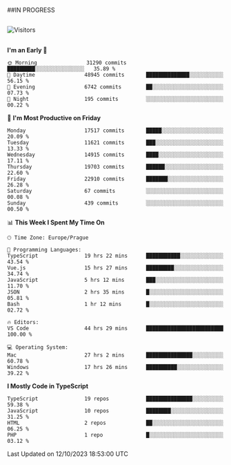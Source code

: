 ##IN PROGRESS
##
![Visitors](https://komarev.com/ghpvc/?username=petrbui&style=for-the-badge&label=Visitors+👀)



##
<!--
[![My GitHub stats](https://github-readme-stats.vercel.app/api?username=petrbui&theme=github_dark)](https://github.com/anuraghazra/github-readme-stats)

[![My wakatime stats](https://github-readme-stats.vercel.app/api/wakatime?username=petrbui&theme=github_dark)](https://github.com/anuraghazra/github-readme-stats)
-->
<!--START_SECTION:waka-->
**I'm an Early 🐤** 

```text
🌞 Morning                31290 commits       █████████░░░░░░░░░░░░░░░░   35.89 % 
🌆 Daytime                48945 commits       ██████████████░░░░░░░░░░░   56.15 % 
🌃 Evening                6742 commits        ██░░░░░░░░░░░░░░░░░░░░░░░   07.73 % 
🌙 Night                  195 commits         ░░░░░░░░░░░░░░░░░░░░░░░░░   00.22 % 
```
📅 **I'm Most Productive on Friday** 

```text
Monday                   17517 commits       █████░░░░░░░░░░░░░░░░░░░░   20.09 % 
Tuesday                  11621 commits       ███░░░░░░░░░░░░░░░░░░░░░░   13.33 % 
Wednesday                14915 commits       ████░░░░░░░░░░░░░░░░░░░░░   17.11 % 
Thursday                 19703 commits       ██████░░░░░░░░░░░░░░░░░░░   22.60 % 
Friday                   22910 commits       ███████░░░░░░░░░░░░░░░░░░   26.28 % 
Saturday                 67 commits          ░░░░░░░░░░░░░░░░░░░░░░░░░   00.08 % 
Sunday                   439 commits         ░░░░░░░░░░░░░░░░░░░░░░░░░   00.50 % 
```


📊 **This Week I Spent My Time On** 

```text
🕑︎ Time Zone: Europe/Prague

💬 Programming Languages: 
TypeScript               19 hrs 22 mins      ███████████░░░░░░░░░░░░░░   43.54 % 
Vue.js                   15 hrs 27 mins      █████████░░░░░░░░░░░░░░░░   34.74 % 
JavaScript               5 hrs 12 mins       ███░░░░░░░░░░░░░░░░░░░░░░   11.70 % 
JSON                     2 hrs 35 mins       █░░░░░░░░░░░░░░░░░░░░░░░░   05.81 % 
Bash                     1 hr 12 mins        █░░░░░░░░░░░░░░░░░░░░░░░░   02.72 % 

🔥 Editors: 
VS Code                  44 hrs 29 mins      █████████████████████████   100.00 % 

💻 Operating System: 
Mac                      27 hrs 2 mins       ███████████████░░░░░░░░░░   60.78 % 
Windows                  17 hrs 26 mins      ██████████░░░░░░░░░░░░░░░   39.22 % 
```

**I Mostly Code in TypeScript** 

```text
TypeScript               19 repos            ███████████████░░░░░░░░░░   59.38 % 
JavaScript               10 repos            ████████░░░░░░░░░░░░░░░░░   31.25 % 
HTML                     2 repos             ██░░░░░░░░░░░░░░░░░░░░░░░   06.25 % 
PHP                      1 repo              █░░░░░░░░░░░░░░░░░░░░░░░░   03.12 % 
```




 Last Updated on 12/10/2023 18:53:00 UTC
<!--END_SECTION:waka-->
